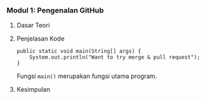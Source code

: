 ### Modul 1: Pengenalan GitHub
 
1. Dasar Teori
2. Penjelasan Kode
    ```
    public static void main(String[] args) {
        System.out.println("Want to try merge & pull request");
    }
    ```
    Fungsi `main()` merupakan fungsi utama program. 

3. Kesimpulan
